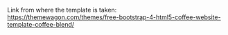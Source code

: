 Link from where the template is taken: https://themewagon.com/themes/free-bootstrap-4-html5-coffee-website-template-coffee-blend/
 
